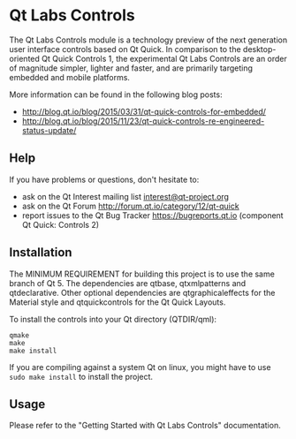 Qt Labs Controls
================

The Qt Labs Controls module is a technology preview of the next generation
user interface controls based on Qt Quick. In comparison to the desktop-
oriented Qt Quick Controls 1, the experimental Qt Labs Controls are an order
of magnitude simpler, lighter and faster, and are primarily targeting embedded
and mobile platforms.

More information can be found in the following blog posts:

- http://blog.qt.io/blog/2015/03/31/qt-quick-controls-for-embedded/
- http://blog.qt.io/blog/2015/11/23/qt-quick-controls-re-engineered-status-update/

## Help

If you have problems or questions, don't hesitate to:

- ask on the Qt Interest mailing list interest@qt-project.org
- ask on the Qt Forum http://forum.qt.io/category/12/qt-quick
- report issues to the Qt Bug Tracker https://bugreports.qt.io (component Qt Quick: Controls 2)

## Installation

The MINIMUM REQUIREMENT for building this project is to use the same branch
of Qt 5. The dependencies are qtbase, qtxmlpatterns and qtdeclarative. Other
optional dependencies are qtgraphicaleffects for the Material style and
qtquickcontrols for the Qt Quick Layouts.

To install the controls into your Qt directory (QTDIR/qml):

    qmake
    make
    make install

If you are compiling against a system Qt on linux, you might have to use
```sudo make install``` to install the project.

## Usage

Please refer to the "Getting Started with Qt Labs Controls" documentation.
